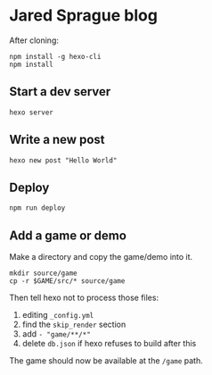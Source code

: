 # Jared Sprague blog

After cloning:

    npm install -g hexo-cli
    npm install

## Start a dev server

    hexo server

## Write a new post

    hexo new post "Hello World"

## Deploy

    npm run deploy

## Add a game or demo

Make a directory and copy the game/demo into it.

    mkdir source/game
    cp -r $GAME/src/* source/game

Then tell hexo not to process those files:

  1. editing `_config.yml`
  2. find the `skip_render` section
  3. add `- "game/**/*"`
  4. delete `db.json` if hexo refuses to build after this

The game should now be available at the `/game` path.
